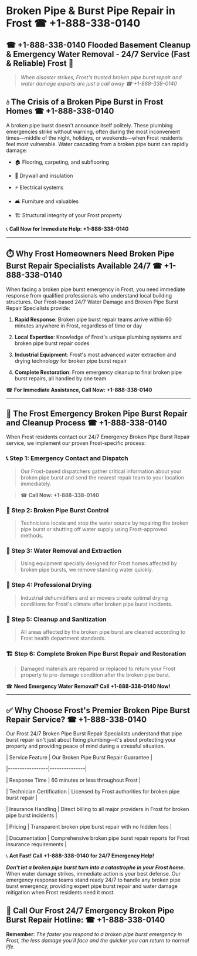 # Broken Pipe & Burst Pipe Repair in Frost ☎ +1-888-338-0140  
## ☎ +1-888-338-0140 Flooded Basement Cleanup & Emergency Water Removal - 24/7 Service (Fast & Reliable) Frost 🚨  

> *When disaster strikes, Frost's trusted broken pipe burst repair and water damage experts are just a call away ☎ +1-888-338-0140*  

## 💧 The Crisis of a Broken Pipe Burst in Frost Homes ☎ +1-888-338-0140  

A broken pipe burst doesn't announce itself politely. These plumbing emergencies strike without warning, often during the most inconvenient times—middle of the night, holidays, or weekends—when Frost residents feel most vulnerable. Water cascading from a broken pipe burst can rapidly damage:  

* 🏠 Flooring, carpeting, and subflooring  
* 🧱 Drywall and insulation  
* ⚡ Electrical systems  
* 🛋️ Furniture and valuables  
* 🏗️ Structural integrity of your Frost property  

📞 **Call Now for Immediate Help: +1-888-338-0140**  

---  

## ⏱️ Why Frost Homeowners Need Broken Pipe Burst Repair Specialists Available 24/7 ☎ +1-888-338-0140  

When facing a broken pipe burst emergency in Frost, you need immediate response from qualified professionals who understand local building structures. Our Frost-based 24/7 Water Damage and Broken Pipe Burst Repair Specialists provide:  

1. **Rapid Response**: Broken pipe burst repair teams arrive within 60 minutes anywhere in Frost, regardless of time or day  
2. **Local Expertise**: Knowledge of Frost's unique plumbing systems and broken pipe burst repair codes  
3. **Industrial Equipment**: Frost's most advanced water extraction and drying technology for broken pipe burst repair  
4. **Complete Restoration**: From emergency cleanup to final broken pipe burst repairs, all handled by one team  

☎ **For Immediate Assistance, Call Now: +1-888-338-0140**  

---  

## 🔧 The Frost Emergency Broken Pipe Burst Repair and Cleanup Process ☎ +1-888-338-0140  

When Frost residents contact our 24/7 Emergency Broken Pipe Burst Repair service, we implement our proven Frost-specific process:  

### 📞 Step 1: Emergency Contact and Dispatch  
> Our Frost-based dispatchers gather critical information about your broken pipe burst and send the nearest repair team to your location immediately.  
> ☎ **Call Now: +1-888-338-0140**  

### 🚿 Step 2: Broken Pipe Burst Control  
> Technicians locate and stop the water source by repairing the broken pipe burst or shutting off water supply using Frost-approved methods.  

### 🌊 Step 3: Water Removal and Extraction  
> Using equipment specially designed for Frost homes affected by broken pipe bursts, we remove standing water quickly.  

### 💨 Step 4: Professional Drying  
> Industrial dehumidifiers and air movers create optimal drying conditions for Frost's climate after broken pipe burst incidents.  

### 🧼 Step 5: Cleanup and Sanitization  
> All areas affected by the broken pipe burst are cleaned according to Frost health department standards.  

### 🏗️ Step 6: Complete Broken Pipe Burst Repair and Restoration  
> Damaged materials are repaired or replaced to return your Frost property to pre-damage condition after the broken pipe burst.  

☎ **Need Emergency Water Removal? Call +1-888-338-0140 Now!**  

---  

## ✅ Why Choose Frost's Premier Broken Pipe Burst Repair Service? ☎ +1-888-338-0140  

Our Frost 24/7 Broken Pipe Burst Repair Specialists understand that pipe burst repair isn't just about fixing plumbing—it's about protecting your property and providing peace of mind during a stressful situation.  

| Service Feature | Our Broken Pipe Burst Repair Guarantee |  
|-----------------|---------------|  
| Response Time | 60 minutes or less throughout Frost |  
| Technician Certification | Licensed by Frost authorities for broken pipe burst repair |  
| Insurance Handling | Direct billing to all major providers in Frost for broken pipe burst incidents |  
| Pricing | Transparent broken pipe burst repair with no hidden fees |  
| Documentation | Comprehensive broken pipe burst repair reports for Frost insurance requirements |  

📞 **Act Fast! Call +1-888-338-0140 for 24/7 Emergency Help!**  

***Don't let a broken pipe burst turn into a catastrophe in your Frost home.*** When water damage strikes, immediate action is your best defense. Our emergency response teams stand ready 24/7 to handle any broken pipe burst emergency, providing expert pipe burst repair and water damage mitigation when Frost residents need it most.  

## 📱 Call Our Frost 24/7 Emergency Broken Pipe Burst Repair Hotline: ☎ +1-888-338-0140  

**Remember**: *The faster you respond to a broken pipe burst emergency in Frost, the less damage you'll face and the quicker you can return to normal life.*